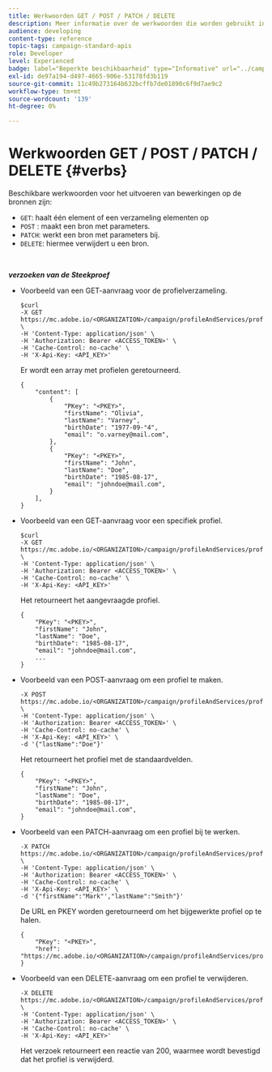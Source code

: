```yaml
---
title: Werkwoorden GET / POST / PATCH / DELETE
description: Meer informatie over de werkwoorden die worden gebruikt in Campaign Standard API's.
audience: developing
content-type: reference
topic-tags: campaign-standard-apis
role: Developer
level: Experienced
badge: label="Beperkte beschikbaarheid" type="Informative" url="../campaign-standard-migration-home.md" tooltip="Beperkt tot gemigreerde Campaign Standard-gebruikers"
exl-id: de97a194-d497-4665-906e-53178fd3b119
source-git-commit: 11c49b273164b632bcffb7de01890c6f9d7ae9c2
workflow-type: tm+mt
source-wordcount: '139'
ht-degree: 0%

---
```


# Werkwoorden GET / POST / PATCH / DELETE {#verbs}

Beschikbare werkwoorden voor het uitvoeren van bewerkingen op de bronnen zijn:

* `GET`: haalt één element of een verzameling elementen op
* `POST` : maakt een bron met parameters.
* `PATCH`: werkt een bron met parameters bij.
* `DELETE`: hiermee verwijdert u een bron.

<!-- ajouter codes retour -->

<br/>

***verzoeken van de Steekproef***

* Voorbeeld van een GET-aanvraag voor de profielverzameling.


  ```
  $curl  
  -X GET https://mc.adobe.io/<ORGANIZATION>/campaign/profileAndServices/profile \
  -H 'Content-Type: application/json' \
  -H 'Authorization: Bearer <ACCESS_TOKEN>' \
  -H 'Cache-Control: no-cache' \
  -H 'X-Api-Key: <API_KEY>'
  ```

  Er wordt een array met profielen geretourneerd.


  ```
  {
      "content": [
          {
              "PKey": "<PKEY>",
              "firstName": "Olivia",
              "lastName": "Varney",
              "birthDate": "1977-09-°4",
              "email": "o.varney@mail.com",
          },
          {
              "PKey": "<PKEY>",
              "firstName": "John",
              "lastName": "Doe",
              "birthDate": "1985-08-17",
              "email": "johndoe@mail.com",
          }
      ],
  }
  ```

* Voorbeeld van een GET-aanvraag voor een specifiek profiel.


  ```
  $curl  
  -X GET https://mc.adobe.io/<ORGANIZATION>/campaign/profileAndServices/profile/<PKEY> \
  -H 'Content-Type: application/json' \
  -H 'Authorization: Bearer <ACCESS_TOKEN>' \
  -H 'Cache-Control: no-cache' \
  -H 'X-Api-Key: <API_KEY>'
  ```

  Het retourneert het aangevraagde profiel.


  ```
  {
      "PKey": "<PKEY>",
      "firstName": "John",
      "lastName": "Doe",
      "birthDate": "1985-08-17",
      "email": "johndoe@mail.com",
      ...
  }
  ```

* Voorbeeld van een POST-aanvraag om een profiel te maken.


  ```
  -X POST https://mc.adobe.io/<ORGANIZATION>/campaign/profileAndServices/profile \
  -H 'Content-Type: application/json' \
  -H 'Authorization: Bearer <ACCESS_TOKEN>' \
  -H 'Cache-Control: no-cache' \
  -H 'X-Api-Key: <API_KEY>' \
  -d '{"lastName":"Doe"}'
  ```

  Het retourneert het profiel met de standaardvelden.

  ```
  {
      "PKey": "<PKEY>",
      "firstName": "John",
      "lastName": "Doe",
      "birthDate": "1985-08-17",
      "email": "johndoe@mail.com",
  }
  ```

* Voorbeeld van een PATCH-aanvraag om een profiel bij te werken.

  ```
  -X PATCH https://mc.adobe.io/<ORGANIZATION>/campaign/profileAndServices/profile/<PKEY> \
  -H 'Content-Type: application/json' \
  -H 'Authorization: Bearer <ACCESS_TOKEN>' \
  -H 'Cache-Control: no-cache' \
  -H 'X-Api-Key: <API_KEY>' \
  -d '{"firstName":"Mark"',"lastName":"Smith"}'
  ```

  De URL en PKEY worden geretourneerd om het bijgewerkte profiel op te halen.

  ```
  {
      "PKey": "<PKEY>",
      "href": "https://mc.adobe.io/<ORGANIZATION>/campaign/profileAndServices/profile/<PKEY>"
  }
  ```

* Voorbeeld van een DELETE-aanvraag om een profiel te verwijderen.

  ```
  -X DELETE https://mc.adobe.io/<ORGANIZATION>/campaign/profileAndServices/profile/<PKEY> \
  -H 'Content-Type: application/json' \
  -H 'Authorization: Bearer <ACCESS_TOKEN>' \
  -H 'Cache-Control: no-cache' \
  -H 'X-Api-Key: <API_KEY>'
  ```

  Het verzoek retourneert een reactie van 200, waarmee wordt bevestigd dat het profiel is verwijderd.
